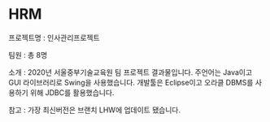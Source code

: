 # HRM

프로젝트명 : 인사관리프로젝트

팀원 : 총 8명

소개 : 2020년 서울중부기술교육원 팀 프로젝트 결과물입니다.
       주언어는 Java이고 GUI 라이브러리로 Swing을 사용했습니다.
       개발툴은 Eclipse이고 오라클 DBMS를 사용하기 위해 JDBC를 활용했습니다.
       
참고 : 가장 최신버전은 브랜치 LHW에 업데이트 됐습니다.
